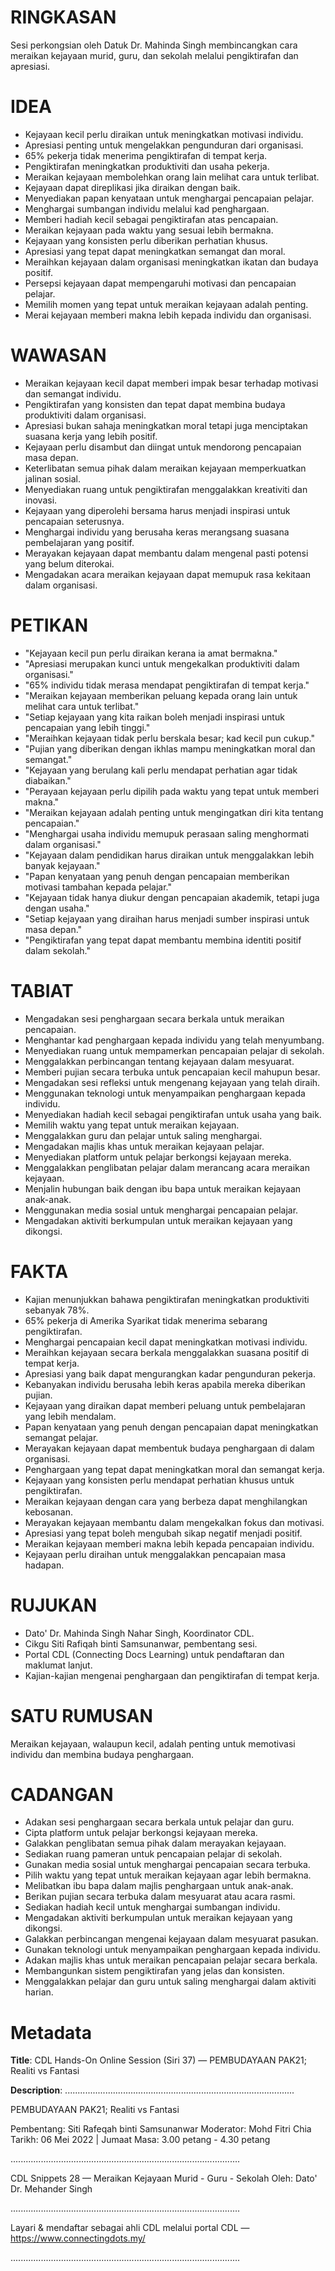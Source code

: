 # RINGKASAN
Sesi perkongsian oleh Datuk Dr. Mahinda Singh membincangkan cara meraikan kejayaan murid, guru, dan sekolah melalui pengiktirafan dan apresiasi.

# IDEA
- Kejayaan kecil perlu diraikan untuk meningkatkan motivasi individu.
- Apresiasi penting untuk mengelakkan pengunduran dari organisasi.
- 65% pekerja tidak menerima pengiktirafan di tempat kerja.
- Pengiktirafan meningkatkan produktiviti dan usaha pekerja.
- Meraikan kejayaan membolehkan orang lain melihat cara untuk terlibat.
- Kejayaan dapat direplikasi jika diraikan dengan baik.
- Menyediakan papan kenyataan untuk menghargai pencapaian pelajar.
- Menghargai sumbangan individu melalui kad penghargaan.
- Memberi hadiah kecil sebagai pengiktirafan atas pencapaian.
- Meraikan kejayaan pada waktu yang sesuai lebih bermakna.
- Kejayaan yang konsisten perlu diberikan perhatian khusus.
- Apresiasi yang tepat dapat meningkatkan semangat dan moral.
- Meraihkan kejayaan dalam organisasi meningkatkan ikatan dan budaya positif.
- Persepsi kejayaan dapat mempengaruhi motivasi dan pencapaian pelajar.
- Memilih momen yang tepat untuk meraikan kejayaan adalah penting.
- Merai kejayaan memberi makna lebih kepada individu dan organisasi.

# WAWASAN
- Meraikan kejayaan kecil dapat memberi impak besar terhadap motivasi dan semangat individu.
- Pengiktirafan yang konsisten dan tepat dapat membina budaya produktiviti dalam organisasi.
- Apresiasi bukan sahaja meningkatkan moral tetapi juga menciptakan suasana kerja yang lebih positif.
- Kejayaan perlu disambut dan diingat untuk mendorong pencapaian masa depan.
- Keterlibatan semua pihak dalam meraikan kejayaan memperkuatkan jalinan sosial.
- Menyediakan ruang untuk pengiktirafan menggalakkan kreativiti dan inovasi.
- Kejayaan yang diperolehi bersama harus menjadi inspirasi untuk pencapaian seterusnya.
- Menghargai individu yang berusaha keras merangsang suasana pembelajaran yang positif.
- Merayakan kejayaan dapat membantu dalam mengenal pasti potensi yang belum diterokai.
- Mengadakan acara meraikan kejayaan dapat memupuk rasa kekitaan dalam organisasi.

# PETIKAN
- "Kejayaan kecil pun perlu diraikan kerana ia amat bermakna."
- "Apresiasi merupakan kunci untuk mengekalkan produktiviti dalam organisasi."
- "65% individu tidak merasa mendapat pengiktirafan di tempat kerja."
- "Meraikan kejayaan memberikan peluang kepada orang lain untuk melihat cara untuk terlibat."
- "Setiap kejayaan yang kita raikan boleh menjadi inspirasi untuk pencapaian yang lebih tinggi."
- "Meraihkan kejayaan tidak perlu berskala besar; kad kecil pun cukup."
- "Pujian yang diberikan dengan ikhlas mampu meningkatkan moral dan semangat."
- "Kejayaan yang berulang kali perlu mendapat perhatian agar tidak diabaikan."
- "Perayaan kejayaan perlu dipilih pada waktu yang tepat untuk memberi makna."
- "Meraikan kejayaan adalah penting untuk mengingatkan diri kita tentang pencapaian."
- "Menghargai usaha individu memupuk perasaan saling menghormati dalam organisasi."
- "Kejayaan dalam pendidikan harus diraikan untuk menggalakkan lebih banyak kejayaan."
- "Papan kenyataan yang penuh dengan pencapaian memberikan motivasi tambahan kepada pelajar."
- "Kejayaan tidak hanya diukur dengan pencapaian akademik, tetapi juga dengan usaha."
- "Setiap kejayaan yang diraihan harus menjadi sumber inspirasi untuk masa depan."
- "Pengiktirafan yang tepat dapat membantu membina identiti positif dalam sekolah."

# TABIAT
- Mengadakan sesi penghargaan secara berkala untuk meraikan pencapaian.
- Menghantar kad penghargaan kepada individu yang telah menyumbang.
- Menyediakan ruang untuk mempamerkan pencapaian pelajar di sekolah.
- Menggalakkan perbincangan tentang kejayaan dalam mesyuarat.
- Memberi pujian secara terbuka untuk pencapaian kecil mahupun besar.
- Mengadakan sesi refleksi untuk mengenang kejayaan yang telah diraih.
- Menggunakan teknologi untuk menyampaikan penghargaan kepada individu.
- Menyediakan hadiah kecil sebagai pengiktirafan untuk usaha yang baik.
- Memilih waktu yang tepat untuk meraikan kejayaan.
- Menggalakkan guru dan pelajar untuk saling menghargai.
- Mengadakan majlis khas untuk meraikan kejayaan pelajar.
- Menyediakan platform untuk pelajar berkongsi kejayaan mereka.
- Menggalakkan penglibatan pelajar dalam merancang acara meraikan kejayaan.
- Menjalin hubungan baik dengan ibu bapa untuk meraikan kejayaan anak-anak.
- Menggunakan media sosial untuk menghargai pencapaian pelajar.
- Mengadakan aktiviti berkumpulan untuk meraikan kejayaan yang dikongsi.

# FAKTA
- Kajian menunjukkan bahawa pengiktirafan meningkatkan produktiviti sebanyak 78%.
- 65% pekerja di Amerika Syarikat tidak menerima sebarang pengiktirafan.
- Menghargai pencapaian kecil dapat meningkatkan motivasi individu.
- Meraihkan kejayaan secara berkala menggalakkan suasana positif di tempat kerja.
- Apresiasi yang baik dapat mengurangkan kadar pengunduran pekerja.
- Kebanyakan individu berusaha lebih keras apabila mereka diberikan pujian.
- Kejayaan yang diraikan dapat memberi peluang untuk pembelajaran yang lebih mendalam.
- Papan kenyataan yang penuh dengan pencapaian dapat meningkatkan semangat pelajar.
- Merayakan kejayaan dapat membentuk budaya penghargaan di dalam organisasi.
- Penghargaan yang tepat dapat meningkatkan moral dan semangat kerja.
- Kejayaan yang konsisten perlu mendapat perhatian khusus untuk pengiktirafan.
- Meraikan kejayaan dengan cara yang berbeza dapat menghilangkan kebosanan.
- Merayakan kejayaan membantu dalam mengekalkan fokus dan motivasi.
- Apresiasi yang tepat boleh mengubah sikap negatif menjadi positif.
- Meraikan kejayaan memberi makna lebih kepada pencapaian individu.
- Kejayaan perlu diraihan untuk menggalakkan pencapaian masa hadapan.

# RUJUKAN
- Dato' Dr. Mahinda Singh Nahar Singh, Koordinator CDL.
- Cikgu Siti Rafiqah binti Samsunanwar, pembentang sesi.
- Portal CDL (Connecting Docs Learning) untuk pendaftaran dan maklumat lanjut.
- Kajian-kajian mengenai penghargaan dan pengiktirafan di tempat kerja.

# SATU RUMUSAN
Meraikan kejayaan, walaupun kecil, adalah penting untuk memotivasi individu dan membina budaya penghargaan.

# CADANGAN
- Adakan sesi penghargaan secara berkala untuk pelajar dan guru.
- Cipta platform untuk pelajar berkongsi kejayaan mereka.
- Galakkan penglibatan semua pihak dalam merayakan kejayaan.
- Sediakan ruang pameran untuk pencapaian pelajar di sekolah.
- Gunakan media sosial untuk menghargai pencapaian secara terbuka.
- Pilih waktu yang tepat untuk meraikan kejayaan agar lebih bermakna.
- Melibatkan ibu bapa dalam majlis penghargaan untuk anak-anak.
- Berikan pujian secara terbuka dalam mesyuarat atau acara rasmi.
- Sediakan hadiah kecil untuk menghargai sumbangan individu.
- Mengadakan aktiviti berkumpulan untuk meraikan kejayaan yang dikongsi.
- Galakkan perbincangan mengenai kejayaan dalam mesyuarat pasukan.
- Gunakan teknologi untuk menyampaikan penghargaan kepada individu.
- Adakan majlis khas untuk meraikan pencapaian pelajar secara berkala.
- Membangunkan sistem pengiktirafan yang jelas dan konsisten.
- Menggalakkan pelajar dan guru untuk saling menghargai dalam aktiviti harian.

# Metadata
**Title**: CDL Hands-On Online Session (Siri 37) — PEMBUDAYAAN PAK21; Realiti vs Fantasi

**Description**: ...........................................................................................

PEMBUDAYAAN PAK21; Realiti vs Fantasi

Pembentang: Siti Rafeqah binti Samsunanwar 
Moderator: Mohd Fitri Chia
Tarikh: 06 Mei 2022   |   Jumaat
Masa: 3.00 petang - 4.30 petang

...........................................................................................

CDL Snippets 28 — Meraikan Kejayaan Murid - Guru - Sekolah
Oleh: Dato' Dr. Mehander Singh

...........................................................................................

Layari & mendaftar sebagai ahli CDL melalui portal CDL — https://www.connectingdots.my/

...........................................................................................